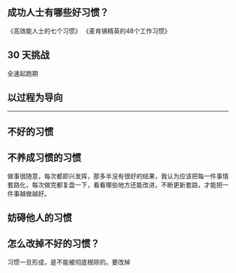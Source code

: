 ## 成功人士有哪些好习惯？
《高效能人士的七个习惯》
《麦肯锡精英的48个工作习惯》

## 30 天挑战
全速起跑期

## 以过程为导向

---
## 不好的习惯
## 不养成习惯的习惯
做事很随意，每次都即兴发挥，那多半没有很好的结果，我认为应该把每一件事情套路化，每次做完都复盘一下，看看哪些地方还能改进，不断更新套路，才能把一件事越做越好。
## 妨碍他人的习惯



## 怎么改掉不好的习惯？
习惯一旦形成，是不能被彻底根除的。要改掉